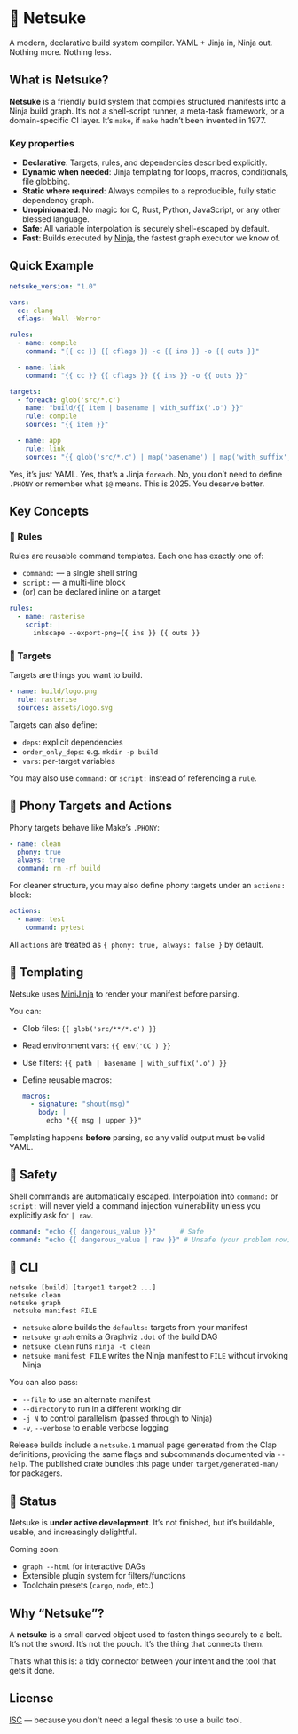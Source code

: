 # 🧵 Netsuke

A modern, declarative build system compiler. YAML + Jinja in, Ninja out.
Nothing more. Nothing less.

## What is Netsuke?

**Netsuke** is a friendly build system that compiles structured manifests into
a Ninja build graph. It’s not a shell-script runner, a meta-task framework, or
a domain-specific CI layer. It’s `make`, if `make` hadn’t been invented in 1977.

### Key properties

- **Declarative**: Targets, rules, and dependencies described explicitly.
- **Dynamic when needed**: Jinja templating for loops, macros, conditionals,
  file globbing.
- **Static where required**: Always compiles to a reproducible, fully static
  dependency graph.
- **Unopinionated**: No magic for C, Rust, Python, JavaScript, or any other
  blessed language.
- **Safe**: All variable interpolation is securely shell-escaped by default.
- **Fast**: Builds executed by [Ninja](https://ninja-build.org/), the fastest
  graph executor we know of.

## Quick Example

```yaml
netsuke_version: "1.0"

vars:
  cc: clang
  cflags: -Wall -Werror

rules:
  - name: compile
    command: "{{ cc }} {{ cflags }} -c {{ ins }} -o {{ outs }}"

  - name: link
    command: "{{ cc }} {{ cflags }} {{ ins }} -o {{ outs }}"

targets:
  - foreach: glob('src/*.c')
    name: "build/{{ item | basename | with_suffix('.o') }}"
    rule: compile
    sources: "{{ item }}"

  - name: app
    rule: link
    sources: "{{ glob('src/*.c') | map('basename') | map('with_suffix', '.o') }}"
```

Yes, it’s just YAML. Yes, that’s a Jinja `foreach`. No, you don’t need to
define `.PHONY` or remember what `$@` means. This is 2025. You deserve better.

## Key Concepts

### 🔨 Rules

Rules are reusable command templates. Each one has exactly one of:

- `command:` — a single shell string
- `script:` — a multi-line block
- (or) can be declared inline on a target

```yaml
rules:
  - name: rasterise
    script: |
      inkscape --export-png={{ ins }} {{ outs }}
```

### 🎯 Targets

Targets are things you want to build.

```yaml
- name: build/logo.png
  rule: rasterise
  sources: assets/logo.svg
```

Targets can also define:

- `deps`: explicit dependencies
- `order_only_deps`: e.g. `mkdir -p build`
- `vars`: per-target variables

You may also use `command:` or `script:` instead of referencing a `rule`.

## 🧪 Phony Targets and Actions

Phony targets behave like Make’s `.PHONY`:

```yaml
- name: clean
  phony: true
  always: true
  command: rm -rf build
```

For cleaner structure, you may also define phony targets under an `actions:`
block:

```yaml
actions:
  - name: test
    command: pytest
```

All `actions` are treated as `{ phony: true, always: false }` by default.

## 🧠 Templating

Netsuke uses [MiniJinja](https://docs.rs/minijinja) to render your manifest
before parsing.

You can:

- Glob files: `{{ glob('src/**/*.c') }}`
- Read environment vars: `{{ env('CC') }}`
- Use filters: `{{ path | basename | with_suffix('.o') }}`
- Define reusable macros:

  ```yaml
  macros:
    - signature: "shout(msg)"
      body: |
        echo "{{ msg | upper }}"
  ```

Templating happens **before** parsing, so any valid output must be valid YAML.

## 🔐 Safety

Shell commands are automatically escaped. Interpolation into `command:` or
`script:` will never yield a command injection vulnerability unless you
explicitly ask for `| raw`.

```yaml
command: "echo {{ dangerous_value }}"      # Safe
command: "echo {{ dangerous_value | raw }}" # Unsafe (your problem now)
```

## 🔧 CLI

```shell
netsuke [build] [target1 target2 ...]
netsuke clean
netsuke graph
 netsuke manifest FILE
```

- `netsuke` alone builds the `defaults:` targets from your manifest
- `netsuke graph` emits a Graphviz `.dot` of the build DAG
- `netsuke clean` runs `ninja -t clean`
- `netsuke manifest FILE` writes the Ninja manifest to `FILE` without invoking
  Ninja

You can also pass:

- `--file` to use an alternate manifest
- `--directory` to run in a different working dir
- `-j N` to control parallelism (passed through to Ninja)
- `-v`, `--verbose` to enable verbose logging

Release builds include a `netsuke.1` manual page generated from the Clap
definitions, providing the same flags and subcommands documented via `--help`.
The published crate bundles this page under `target/generated-man/` for
packagers.

## 🚧 Status

Netsuke is **under active development**. It’s not finished, but it’s buildable,
usable, and increasingly delightful.

Coming soon:

- `graph --html` for interactive DAGs
- Extensible plugin system for filters/functions
- Toolchain presets (`cargo`, `node`, etc.)

## Why “Netsuke”?

A **netsuke** is a small carved object used to fasten things securely to a
belt. It’s not the sword. It’s not the pouch. It’s the thing that connects them.

That’s what this is: a tidy connector between your intent and the tool that
gets it done.

## License

[ISC](https://opensource.org/licenses/ISC) — because you don't need a legal
thesis to use a build tool.
